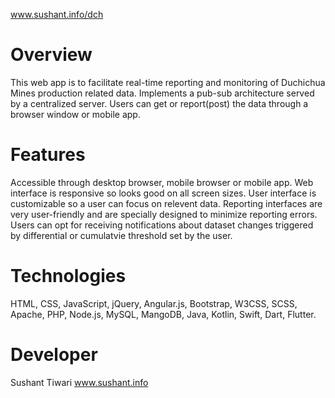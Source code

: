 www.sushant.info/dch

# Overview
This web app is to facilitate real-time reporting and monitoring of Duchichua Mines production related data.
Implements a pub-sub architecture served by a centralized server. 
Users can get or report(post) the data through a  browser window or mobile app. 

# Features
Accessible through desktop browser, mobile browser or mobile app.
Web interface  is responsive so looks good on all screen sizes.
User interface is customizable so a user can focus on relevent data.
Reporting interfaces are very user-friendly and are specially designed to minimize reporting errors. 
Users can opt for receiving notifications  about dataset changes triggered by differential or cumulatvie threshold set by the user. 

# Technologies
HTML, CSS, JavaScript, jQuery, Angular.js, Bootstrap, W3CSS, SCSS, Apache, PHP, Node.js, MySQL, MangoDB, Java, Kotlin, Swift, Dart, Flutter.

# Developer
Sushant Tiwari
www.sushant.info
